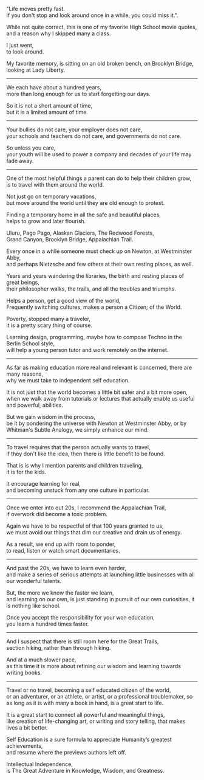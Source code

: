 "Life moves pretty fast.\
If you don't stop and look around once in a while, you could miss it.".

While not quite correct, this is one of my favorite High School movie quotes,\
and a reason why I skipped many a class.

I just went,\
to look around.

My favorite memory, is sitting on an old broken bench, on Brooklyn Bridge,\
looking at Lady Liberty.

---

We each have about a hundred years,\
more than long enough for us to start forgetting our days.

So it is not a short amount of time,\
but it is a limited amount of time.

---

Your bullies do not care, your employer does not care,\
your schools and teachers do not care, and governments do not care.

So unless you care,\
your youth will be used to power a company and decades of your life may fade away.

---

One of the most helpful things a parent can do to help their children grow,\
is to travel with them around the world.

Not just go on temporary vacations,\
but move around the world until they are old enough to protest.

Finding a temporary home in all the safe and beautiful places,\
helps to grow and later flourish.

Uluru, Pago Pago, Alaskan Glaciers, The Redwood Forests,\
Grand Canyon, Brooklyn Bridge, Appalachian Trail.

Every once in a while someone must check up on Newton, at Westminster Abby,\
and perhaps Nietzsche and few others at their own resting places, as well.

Years and years wandering the libraries, the birth and resting places of great beings,\
their philosopher walks, the trails, and all the troubles and triumphs.

Helps a person, get a good view of the world,\
Frequently switching cultures, makes a person a Citizen; of the World.

Poverty, stopped many a traveler,\
it is a pretty scary thing of course.

Learning design, programming, maybe how to compose Techno in the Berlin School style,\
will help a young person tutor and work remotely on the internet.

---

As far as making education more real and relevant is concerned, there are many reasons,\
why we must take to independent self education.

It is not just that the world becomes a little bit safer and a bit more open,\
when we walk away from tutorials or lectures that actually enable us useful and powerful, abilities.

But we gain wisdom in the process,\
be it by pondering the universe with Newton at Westminster Abby, or by Whitman's Subtle Analogy, we simply enhance our mind.

---

To travel requires that the person actually wants to travel,\
if they don't like the idea, then there is little benefit to be found.

That is is why I mention parents and children traveling,\
it is for the kids.

It encourage learning for real,\
and becoming unstuck from any one culture in particular.

---

Once we enter into out 20s, I recommend the Appalachian Trail,\
if overwork did become a toxic problem.

Again we have to be respectful of that 100 years granted to us,\
we must avoid our things that dim our creative and drain us of energy.

As a result, we end up with room to ponder,\
to read, listen or watch smart documentaries.

---

And past the 20s, we have to learn even harder,\
and make a series of serious attempts at launching little businesses with all our wonderful talents.

But, the more we know the faster we learn,\
and learning on our own, is just standing in pursuit of our own curiosities, it is nothing like school.

Once you accept the responsibility for your won education,\
you learn a hundred times faster.

---

And I suspect that there is still room here for the Great Trails,\
section hiking, rather than through hiking.

And at a much slower pace,\
as this time it is more about refining our wisdom and learning towards writing books.

---

Travel or no travel, becoming a self educated citizen of the world,\
or an adventurer, or an athlete, or artist, or a professional troublemaker, so as long as it is with many a book in hand, is a great start to life.

It is a great start to connect all powerful and meaningful things,\
like creation of life-changing art, or writing and story telling, that makes lives a bit better.

Self Education is a sure formula to appreciate Humanity’s greatest achievements,\
and resume where the previews authors left off.

Intellectual Independence,\
is The Great Adventure in Knowledge, Wisdom, and Greatness.
